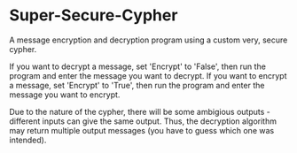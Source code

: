 # Super-Secure-Cypher
A message encryption and decryption program using a custom very, secure cypher.

If you want to decrypt a message, set 'Encrypt' to 'False', then run the program and enter the message you want to decrypt.
If you want to encrypt a message, set 'Encrypt' to 'True', then run the program and enter the message you want to encrypt.

Due to the nature of the cypher, there will be some ambigious outputs - different inputs can give the same output. Thus, the decryption algorithm may return multiple output messages (you have to guess which one was intended).
